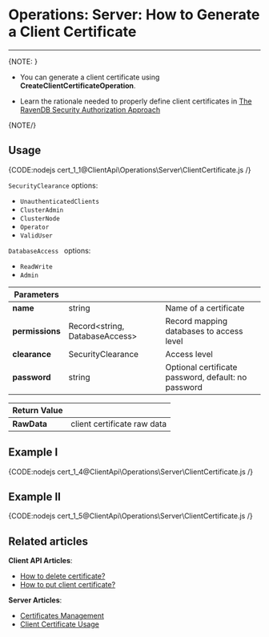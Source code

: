 # Operations: Server: How to Generate a Client Certificate
---

{NOTE: }

* You can generate a client certificate using **CreateClientCertificateOperation**.  

* Learn the rationale needed to properly define client certificates in [The RavenDB Security Authorization Approach](../../../../server/security/authentication/certificate-management#the-ravendb-security-authorization-approach)

{NOTE/}

## Usage

{CODE:nodejs cert_1_1@ClientApi\Operations\Server\ClientCertificate.js /}

`SecurityClearance` options:

* `UnauthenticatedClients`  
* `ClusterAdmin`  
* `ClusterNode`  
* `Operator`  
* `ValidUser`  

`DatabaseAccess ` options:

* `ReadWrite`  
* `Admin`  

| Parameters | | |
| ------------- | ------------- | ----- |
| **name** | string | Name of a certificate |
| **permissions** | Record<string, DatabaseAccess> | Record mapping databases to access level |
| **clearance** | SecurityClearance | Access level |
| **password** | string | Optional certificate password, default: no password |

| Return Value | |
| ------------- | ----- |
| **RawData** | client certificate raw data |

## Example I

{CODE:nodejs cert_1_4@ClientApi\Operations\Server\ClientCertificate.js /}

## Example II

{CODE:nodejs cert_1_5@ClientApi\Operations\Server\ClientCertificate.js /}

## Related articles

**Client API Articles**:  
- [How to delete certificate?](../../../../client-api/operations/server-wide/certificates/delete-certificate)  
- [How to put client certificate?](../../../../client-api/operations/server-wide/certificates/put-client-certificate)  

**Server Articles**:  
- [Certificates Management](../../../../server/security/authentication/certificate-management#enabling-communication-between-servers:-importing-and-exporting-certificates)  
- [Client Certificate Usage](../../../../server/security/authentication/client-certificate-usage)  

